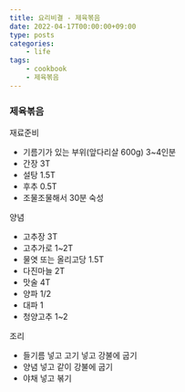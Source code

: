 ```yaml
---
title: 요리비결 - 제육볶음
date: 2022-04-17T00:00:00+09:00
type: posts
categories:
    - life
tags:
    - cookbook
    - 제육볶음
---
```


### 제육볶음

재료준비

- 기름기가 있는 부위(앞다리살 600g) 3~4인분
- 간장 3T
- 설탕 1.5T
- 후추 0.5T
- 조물조물해서 30분 숙성

양념

- 고추장 3T
- 고추가로 1~2T
- 물엿 또는 올리고당 1.5T
- 다진마늘 2T
- 맛술 4T
- 양파 1/2
- 대파 1
- 청양고추 1~2

조리

- 들기름 넣고 고기 넣고 강불에 굽기
- 양념 넣고 같이 강불에 굽기
- 야채 넣고 볶기
